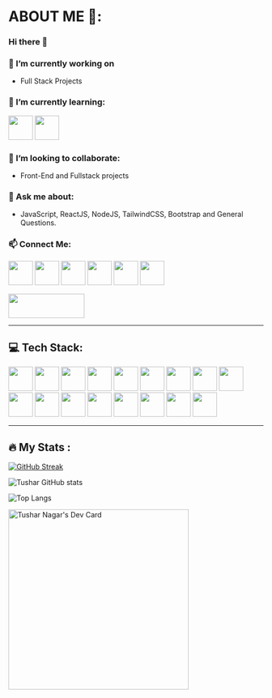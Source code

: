 # ABOUT ME 👋:

### Hi there 👋

### 🔭 I’m currently working on
- Full Stack Projects

### 🌱 I’m currently learning:
<img src="https://github.com/dheereshagrwal/colored-icons/blob/master/public/icons/nextjs/nextjs-light.svg" height="48" width="48">   <img src="https://github.com/DevFreAkeD/colored-icons/blob/master/public/icons/aws/aws.svg" height="48" width="48">
   
### 👯 I’m looking to collaborate:
- Front-End and Fullstack projects

### 💬 Ask me about:
- JavaScript, ReactJS, NodeJS, TailwindCSS, Bootstrap and General Questions.

### 📫 Connect Me:
<img src="https://github.com/dheereshagrwal/colored-icons/blob/master/public/icons/x/x-light.svg" height="48" width="48"> <img src="https://github.com/dheereshagrwal/colored-icons/blob/master/public/icons/linkedin/linkedin.svg" height="48" width="48"> <img src="https://github.com/dheereshagrwal/colored-icons/blob/master/public/icons/discord/discord.svg" height="48" width="48"> <img src="https://github.com/dheereshagrwal/colored-icons/blob/master/public/icons/leetcode/leetcode-light.png" height="48" width="48"> <img src="https://github.com/dheereshagrwal/colored-icons/blob/master/public/icons/snapchat/snapchat.svg" height="48" width="48"> <img src="https://github.com/DevFreAkeD/colored-icons/blob/master/public/icons/instagram/instagram.svg" height="48" width="48">

<img src="https://github.com/DevFreAkeD/DevFreAkeD/assets/32740788/5f1d7e3d-8a06-4df9-a088-e02daca87aaf" height="48" width="150">


<!-- 📫 How to reach me: ...
- 😄 Pronouns: ...
- ⚡ Fun fact: ...
-->
---

## 💻 Tech Stack:
<img src="https://github.com/dheereshagrwal/colored-icons/blob/master/public/icons/c/c.svg" height="48" width="48"> <img src="https://github.com/dheereshagrwal/colored-icons/blob/master/public/icons/cpp/cpp.svg" height="48" width="48"> <img src="https://github.com/DevFreAkeD/colored-icons/blob/master/public/icons/python/python.svg" height="48" width="48"> <img src="https://github.com/dheereshagrwal/colored-icons/blob/master/public/icons/html/html.svg" height="48" width="48"> <img src="https://github.com/dheereshagrwal/colored-icons/blob/master/public/icons/css/css.svg" height="48" width="48"> <img src="https://github.com/dheereshagrwal/colored-icons/blob/master/public/icons/js/js.svg" height="48" width="48"> <img src="https://github.com/dheereshagrwal/colored-icons/blob/master/public/icons/mysql/mysql.svg" height="48" width="48"> <img src="https://github.com/dheereshagrwal/colored-icons/blob/master/public/icons/mongodb/mongodb.svg" height="48" width="48"> <img src="https://github.com/dheereshagrwal/colored-icons/blob/master/public/icons/npm/npm.svg" height="48" width="48"> <img src="https://github.com/dheereshagrwal/colored-icons/blob/master/public/icons/nodejs/nodejs.svg" height="48" width="48"> <img src="https://github.com/DevFreAkeD/colored-icons/blob/master/public/icons/expressjs/expressjs.svg" height="48" width="48"> <img src="https://github.com/dheereshagrwal/colored-icons/blob/master/public/icons/reactjs/reactjs.svg" height="48" width="48"> <img src="https://github.com/DevFreAkeD/colored-icons/blob/master/public/icons/instagram/vue.svg" height="48" width="48"> <img src="https://github.com/dheereshagrwal/colored-icons/blob/master/public/icons/bootstrap/bootstrap.svg" height="48" width="48"> <img src="https://github.com/dheereshagrwal/colored-icons/blob/master/public/icons/tailwind/tailwind.svg" height="48" width="48"> <img src="https://github.com/dheereshagrwal/colored-icons/blob/master/public/icons/vercel/vercel-light.svg" height="48" width="48"> <img src="https://github.com/DevFreAkeD/colored-icons/blob/master/public/icons/netlify/netlify.svg" height="48" width="48"> 


---

## :fire: My Stats :
[![GitHub Streak](https://github-readme-streak-stats.herokuapp.com?user=DevFreAkeD&theme=dark)](https://git.io/streak-stats)

![Tushar GitHub stats](https://github-readme-stats.vercel.app/api?username=DevFreAkeD&show_icons=true&theme=dark)

![Top Langs](https://github-readme-stats.vercel.app/api/top-langs/?username=DevFreAkeD&layout=compact&theme=dark)

<a href="https://app.daily.dev/freaked"><img src="https://api.daily.dev/devcards/v2/D6SPjTkUrRXT4T7Avt1Db.png?type=default&r=aca" width="356" alt="Tushar Nagar's Dev Card"/></a>
